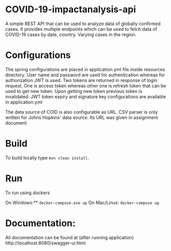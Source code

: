 # COVID-19-impactanalysis-api
A simple REST API that can be used to analyze data of globally confirmed cases. It provides multiple endpoints which can be used to fetch data of COVID-19 cases by date, country. Varying cases in the region.

# Configurations
The spring configurations are placed in application.yml file inside resources directory. User name and password are used for authentication whereas for authorization JWT is used. Two tokens are returned in response of login request. One is access token whereas other one is refresh token that can be used to get new token. Upon getting new token previous token is invalidated. JWT token expiry and signature key configurations are available in application.yml

The data source of COID is also configurable as URL. CSV parser is only written for Johns Hopkins' data source. Its URL was given in assignment document.

# Build
To build locally type `mvn clean install`.

# Run
To run using dockers

On Windows:** `docker-compose.exe up`
On Mac/Linux: `docker-compose up`

# Documentation:
All documentation can be found at (after running application) 
http://localhost:8080/swagger-ui.html
